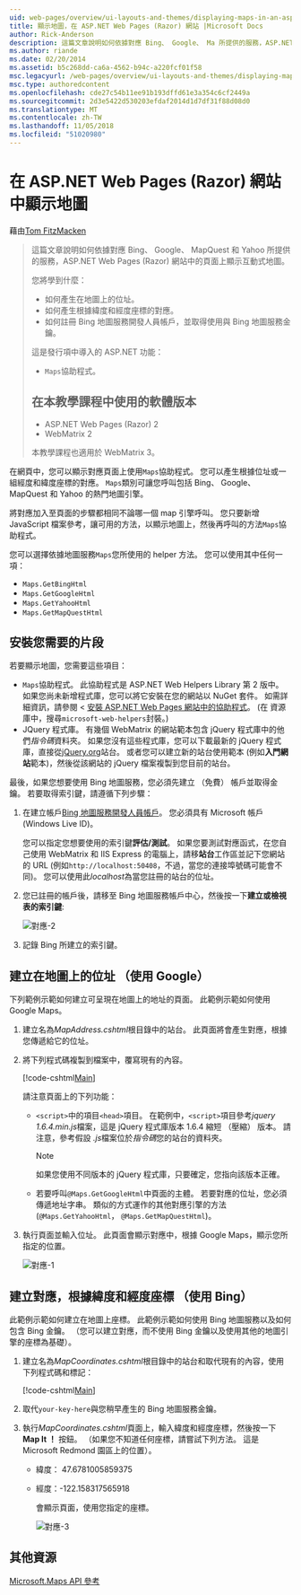 ```yaml
---
uid: web-pages/overview/ui-layouts-and-themes/displaying-maps-in-an-aspnet-web-pages-site
title: 顯示地圖，在 ASP.NET Web Pages (Razor) 網站 |Microsoft Docs
author: Rick-Anderson
description: 這篇文章說明如何依據對應 Bing、 Google、 Ma 所提供的服務，ASP.NET Web Pages (Razor) 網站中的頁面上顯示互動式地圖...
ms.author: riande
ms.date: 02/20/2014
ms.assetid: b5c268dd-ca6a-4562-b94c-a220fcf01f58
msc.legacyurl: /web-pages/overview/ui-layouts-and-themes/displaying-maps-in-an-aspnet-web-pages-site
msc.type: authoredcontent
ms.openlocfilehash: cde27c54b11ee91b193dffd61e3a354c6cf2449a
ms.sourcegitcommit: 2d3e5422d530203efdaf2014d1d7df31f88d08d0
ms.translationtype: MT
ms.contentlocale: zh-TW
ms.lasthandoff: 11/05/2018
ms.locfileid: "51020980"
---
```

<a name="displaying-maps-in-an-aspnet-web-pages-razor-site"></a>在 ASP.NET Web Pages (Razor) 網站中顯示地圖
====================
藉由[Tom FitzMacken](https://github.com/tfitzmac)

> 這篇文章說明如何依據對應 Bing、 Google、 MapQuest 和 Yahoo 所提供的服務，ASP.NET Web Pages (Razor) 網站中的頁面上顯示互動式地圖。
> 
> 您將學到什麼：
> 
> - 如何產生在地圖上的位址。
> - 如何產生根據緯度和經度座標的對應。
> - 如何註冊 Bing 地圖服務開發人員帳戶，並取得使用與 Bing 地圖服務金鑰。
> 
> 這是發行項中導入的 ASP.NET 功能：
> 
> - `Maps`協助程式。
>   
> 
> ## <a name="software-versions-used-in-the-tutorial"></a>在本教學課程中使用的軟體版本
> 
> 
> - ASP.NET Web Pages (Razor) 2
> - WebMatrix 2
>   
> 
> 本教學課程也適用於 WebMatrix 3。


在網頁中，您可以顯示對應頁面上使用`Maps`協助程式。 您可以產生根據位址或一組經度和緯度座標的對應。 `Maps`類別可讓您呼叫包括 Bing、 Google、 MapQuest 和 Yahoo 的熱門地圖引擎。

將對應加入至頁面的步驟都相同不論哪一個 map 引擎呼叫。 您只要新增 JavaScript 檔案參考，讓可用的方法，以顯示地圖上，然後再呼叫的方法`Maps`協助程式。

您可以選擇依據地圖服務`Maps`您所使用的 helper 方法。 您可以使用其中任何一項：

- `Maps.GetBingHtml`
- `Maps.GetGoogleHtml`
- `Maps.GetYahooHtml`
- `Maps.GetMapQuestHtml`

## <a name="installing-the-pieces-you-need"></a>安裝您需要的片段

若要顯示地圖，您需要這些項目：

- `Maps`協助程式。 此協助程式是 ASP.NET Web Helpers Library 第 2 版中。 如果您尚未新增程式庫，您可以將它安裝在您的網站以 NuGet 套件。 如需詳細資訊，請參閱 <<c0> [ 安裝 ASP.NET Web Pages 網站中的協助程式](https://go.microsoft.com/fwlink/?LinkId=252372)。 (在 資源庫中，搜尋`microsoft-web-helpers`封裝。)
- JQuery 程式庫。 有幾個 WebMatrix 的網站範本包含 jQuery 程式庫中的他們*指令碼*資料夾。 如果您沒有這些程式庫，您可以下載最新的 jQuery 程式庫，直接從[jQuery.org](http://jQuery.org)站台。 或者您可以建立新的站台使用範本 (例如**入門網站**範本)，然後從該網站的 jQuery 檔案複製到您目前的站台。

最後，如果您想要使用 Bing 地圖服務，您必須先建立 （免費） 帳戶並取得金鑰。 若要取得索引鍵，請遵循下列步驟：

1. 在建立帳戶[Bing 地圖服務開發人員帳戶](https://www.microsoft.com/maps/developers/web.aspx)。 您必須具有 Microsoft 帳戶 (Windows Live ID)。

    您可以指定您想要使用的索引鍵**評估/測試**。 如果您要測試對應函式，在您自己使用 WebMatrix 和 IIS Express 的電腦上，請移**站台**工作區並記下您網站的 URL (例如`http://localhost:50408`，不過，當您的連接埠號碼可能會不同)。 您可以使用此*localhost*為當您註冊的站台的位址。
2. 您已註冊的帳戶後，請移至 Bing 地圖服務帳戶中心，然後按一下**建立或檢視表的索引鍵**:

    ![對應-2](displaying-maps-in-an-aspnet-web-pages-site/_static/image1.png)
3. 記錄 Bing 所建立的索引鍵。

## <a name="creating-a-map-based-on-an-address-using-google"></a>建立在地圖上的位址 （使用 Google）

下列範例示範如何建立可呈現在地圖上的地址的頁面。 此範例示範如何使用 Google Maps。

1. 建立名為*MapAddress.cshtml*根目錄中的站台。 此頁面將會產生對應，根據您傳遞給它的位址。
2. 將下列程式碼複製到檔案中，覆寫現有的內容。

    [!code-cshtml[Main](displaying-maps-in-an-aspnet-web-pages-site/samples/sample1.cshtml)]

    請注意頁面上的下列功能：

    - `<script>`中的項目`<head>`項目。 在範例中，`<script>`項目參考*jquery 1.6.4.min.js*檔案，這是 jQuery 程式庫版本 1.6.4 縮短 （壓縮） 版本。 請注意，參考假設 *.js*檔案位於*指令碼*您的站台的資料夾。 

        > [!NOTE]
        > 如果您使用不同版本的 jQuery 程式庫，只要確定，您指向該版本正確。
    - 若要呼叫`@Maps.GetGoogleHtml`中頁面的主體。 若要對應的位址，您必須傳遞地址字串。 類似的方式運作的其他對應引擎的方法 (`@Maps.GetYahooHtml`， `@Maps.GetMapQuestHtml`)。
3. 執行頁面並輸入位址。 此頁面會顯示對應中，根據 Google Maps，顯示您所指定的位置。

     ![對應-1](displaying-maps-in-an-aspnet-web-pages-site/_static/image2.png)

## <a name="creating-a-map-based-on-latitude-and-longitude-coordinates-using-bing"></a>建立對應，根據緯度和經度座標 （使用 Bing）

此範例示範如何建立在地圖上座標。 此範例示範如何使用 Bing 地圖服務以及如何包含 Bing 金鑰。 （您可以建立對應，而不使用 Bing 金鑰以及使用其他的地圖引擎的座標為基礎）。

1. 建立名為*MapCoordinates.cshtml*根目錄中的站台和取代現有的內容，使用下列程式碼和標記：

    [!code-cshtml[Main](displaying-maps-in-an-aspnet-web-pages-site/samples/sample2.cshtml)]
2. 取代`your-key-here`與您稍早產生的 Bing 地圖服務金鑰。
3. 執行*MapCoordinates.cshtml*頁面上，輸入緯度和經度座標，然後按一下**Map It ！** 按鈕。 （如果您不知道任何座標，請嘗試下列方法。 這是 Microsoft Redmond 園區上的位置）。

   - 緯度： 47.6781005859375
   - 經度：-122.158317565918

     會顯示頁面，使用您指定的座標。

     ![對應-3](displaying-maps-in-an-aspnet-web-pages-site/_static/image3.png)

<a id="Additional_Resources"></a>
## <a name="additional-resources"></a>其他資源


[Microsoft.Maps API 參考](https://msdn.microsoft.com/library/gg427611.aspx)

